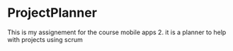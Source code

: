 # ProjectPlanner
This is my assignement for the course mobile apps 2. it is a planner to help with projects using scrum
